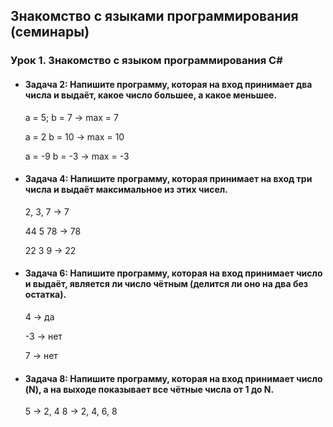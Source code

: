 ## Знакомство с языками программирования (семинары)

###  Урок 1. Знакомство с языком программирования С#

-   #### Задача 2: Напишите программу, которая на вход принимает два числа и выдаёт, какое число большее, а какое меньшее.
    a = 5; b = 7 -> max = 7

    a = 2 b = 10 -> max = 10

    a = -9 b = -3 -> max = -3

-   #### Задача 4: Напишите программу, которая принимает на вход три числа и выдаёт максимальное из этих чисел.
    2, 3, 7 -> 7

    44 5 78 -> 78

    22 3 9 -> 22

-   #### Задача 6: Напишите программу, которая на вход принимает число и выдаёт, является ли число чётным (делится ли оно на два без остатка).
    4 -> да

    -3 -> нет

    7 -> нет

-   #### Задача 8: Напишите программу, которая на вход принимает число (N), а на выходе показывает все чётные числа от 1 до N.
    5 -> 2, 4
    8 -> 2, 4, 6, 8